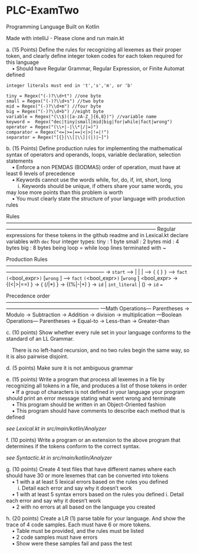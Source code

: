 # PLC-ExamTwo
Programming Language Built on Kotlin

Made with intelliJ - Please clone and run main.kt

a. (15 Points) Define the rules for recognizing all lexemes as their proper token, and
clearly define integer token codes for each token required for this language <br />
    • Should have Regular Grammar, Regular Expression, or Finite Automat
defined

    integer literals must end in 't','s','m', or 'b' 
    
    tiny = Regex("(-)?\\d+t") //one byte
    small = Regex("(-)?\\d+s") //two byte
    mid = Regex("(-)?\\d+m") //four byte
    big = Regex("(-)?\\d+b") //eight byte
    variable = Regex("(\\$)([a-zA-Z_]{6,8})") //variable name
    keyword =  Regex("dec|tiny|small|mid|big|for|while|fact|wrong")
    operator = Regex("(\\+|-|\\*|/|=)")
    comparator = Regex("<=|>=|==|<|>|!=|!")
    separator = Regex("[{}|\\[|\\]|(|)|~]")

b. (15 Points) Define production rules for implementing the mathematical syntax of operators and operands, loops, variable declaration, selection statements<br />
    • Enforce a non PEMDAS (BODMAS) order of operation, must have at least 6 levels of precedence<br />
    • Keywords cannot use the words while, for, do, if, int, short, long<br />
        i. Keywords should be unique, if others share your same words, you<br />
    may lose more points than this problem is worth<br />
    • You must clearly state the structure of your language with production
    rules<br />

 Rules —————————————————————————————————————————————————————————————————
 Regular expressions for these tokens in the github readme and in Lexical.kt
 declare variables with `dec`
 four integer types:
 tiny : 1 byte
 small : 2 bytes
 mid : 4 bytes
 big : 8 bytes
 being loop = while loop
 lines terminated with ~
 
 Production Rules ———————————————————————————————————————————————————————
 <program> -> `start` <block>
 <stmt> —> <fact> | <being> | <assign> | <block>
 <block> —> `{` { <stmt> } `}`
 <fact> —> `fact` `(`<bool_expr>`)` <stmt> [`wrong` <stmt>]
 <being> —> `fact` `(`<bool_expr>`)` <stmt> [`wrong` <stmt>]
 <bool_expr> -> <term> {(<|>|==) <term>}
 <expr> -> <term> { (/|*) <term>}
 <term> -> <factor> {(%|-|+) <factor>}
 <factor> -> `id` | `int_literal` | (<expr>)
 <assign> -> `id` `=` <expr>

 Precedence order ——————————————————————————————————————————————————————
 —Math Operations—
 Parentheses -> Modulo -> Subtraction -> Addition -> division -> multiplication
 —Boolean Operations—
 Parentheses -> Equal-to -> Less-than -> Greater-than
 

c. (10 points) Show whether every rule set in your language conforms to the
standard of an LL Grammar.<br />

    There is no left-hand recursion, and no two rules begin the same way, so it is also pairwise disjoint.

d. (5 points) Make sure it is not ambiguous grammar<br />

e. (15 points) Write a program that process all lexemes in a file by recognizing all
tokens in a file, and produces a list of those tokens in order<br />
    • If a group of characters is not defined in your language your program
    should print an error message stating what went wrong and terminate<br />
    • This program should be written in an Object-Oriented fashion<br />
    • This program should have comments to describe each method that is
    defined<br />
    
*see Lexical.kt in src/main/kotlin/Analyzer*<br />

f. (10 points) Write a program or an extension to the above program that
determines if the tokens conform to the correct syntax.<br />

*see Syntactic.kt in src/main/kotlin/Analyzer*<br />

g. (10 points) Create 4 test files that have different names where each should have
30 or more lexemes that can be converted into tokens<br />
    • 1 with a at least 5 lexical errors based on the rules you defined<br />
        i. Detail each error and say why it doesn’t work<br />
    • 1 with at least 5 syntax errors based on the rules you defined i. Detail each error and say why it doesn’t work<br />
    • 2 with no errors at all based on the language you created<br />

h. (20 points) Create a LR (1) parse table for your language. And show the trace of 4
code samples. Each must have 6 or more tokens.<br />
    • Table must be provided, and the rules must be listed<br />
    • 2 code samples must have errors<br />
    • Show were these samples fail and pass the test<br />
